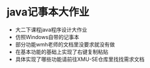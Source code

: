 # java记事本大作业

- 大二下课程java程序设计大作业
- 仿照Windows自带的记事本
- 部分功能wmh老师的文档里没要求就没有做
- 在基本功能的基础上实现了右键复制粘贴
- 具体实现了哪些功能请前往XMU-SE仓库里找找需求文档
